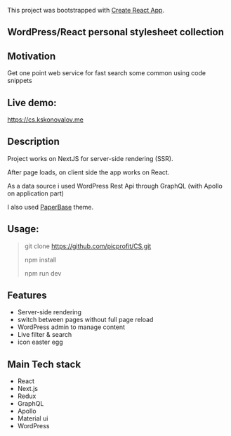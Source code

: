 This project was bootstrapped with [Create React App](https://github.com/facebook/create-react-app).

## WordPress/React personal stylesheet collection

## Motivation
Get one point web service for fast search some common using code snippets

## Live demo: 
https://cs.kskonovalov.me

## Description

Project works on NextJS for server-side rendering (SSR).

After page loads, on client side the app works on React.

As a data source i used WordPress Rest Api through GraphQL (with Apollo on application part) 

I also used [PaperBase](https://themes.material-ui.com/themes/paperbase/) theme.

## Usage:
>git clone https://github.com/picprofit/CS.git
>
>npm install
>
>npm run dev

## Features
* Server-side rendering
* switch between pages without full page reload
* WordPress admin to manage content
* Live filter & search
* icon easter egg


## Main Tech stack
* React
* Next.js
* Redux
* GraphQL
* Apollo
* Material ui
* WordPress
